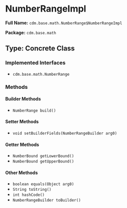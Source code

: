# NumberRangeImpl

**Full Name:** `cdm.base.math.NumberRange$NumberRangeImpl`

**Package:** `cdm.base.math`

## Type: Concrete Class

### Implemented Interfaces

- `cdm.base.math.NumberRange`

### Methods

#### Builder Methods

- `NumberRange build()`

#### Setter Methods

- `void setBuilderFields(NumberRangeBuilder arg0)`

#### Getter Methods

- `NumberBound getLowerBound()`
- `NumberBound getUpperBound()`

#### Other Methods

- `boolean equals(Object arg0)`
- `String toString()`
- `int hashCode()`
- `NumberRangeBuilder toBuilder()`

